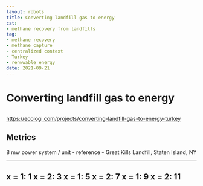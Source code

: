 ```yaml
--- 
layout: robots
title: Converting landfill gas to energy
cat:
- methane recovery from landfills
tag:
- methane recovery
- methane capture
- centralized context
- Turkey
- renwwable energy
date: 2021-09-21
--- 
```

# Converting landfill gas to energy

##  

https://ecologi.com/projects/converting-landfill-gas-to-energy-turkey

## Metrics

8 mw power system / unit - reference - Great Kills Landfill, Staten Island, NY

---
x = 1: 1
x = 2: 3
x = 1: 5
x = 2: 7
x = 1: 9
x = 2: 11
---
